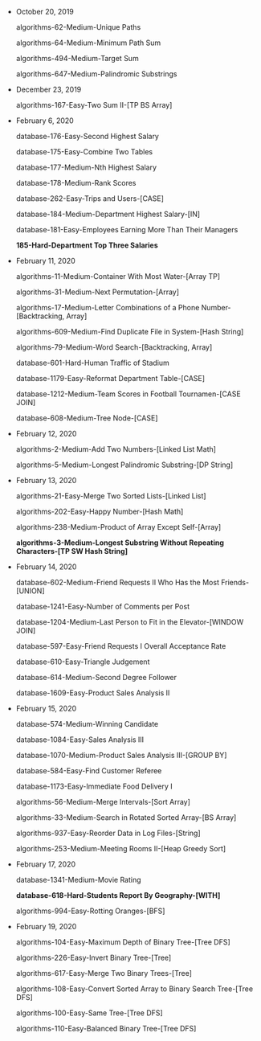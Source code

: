 - October 20, 2019

  algorithms-62-Medium-Unique Paths

  algorithms-64-Medium-Minimum Path Sum

  algorithms-494-Medium-Target Sum

  algorithms-647-Medium-Palindromic Substrings

- December 23, 2019

  algorithms-167-Easy-Two Sum II-[TP BS Array]
  
- February 6, 2020

  database-176-Easy-Second Highest Salary

  database-175-Easy-Combine Two Tables

  database-177-Medium-Nth Highest Salary

  database-178-Medium-Rank Scores

  database-262-Easy-Trips and Users-[CASE]

  database-184-Medium-Department Highest Salary-[IN]

  database-181-Easy-Employees Earning More Than Their Managers

  **185-Hard-Department Top Three Salaries**

- February 11, 2020

  algorithms-11-Medium-Container With Most Water-[Array TP]

  algorithms-31-Medium-Next Permutation-[Array]

  algorithms-17-Medium-Letter Combinations of a Phone Number-[Backtracking, Array]

  algorithms-609-Medium-Find Duplicate File in System-[Hash String]

  algorithms-79-Medium-Word Search-[Backtracking, Array]

  database-601-Hard-Human Traffic of Stadium    

  database-1179-Easy-Reformat Department Table-[CASE]    

  database-1212-Medium-Team Scores in Football Tournamen-[CASE JOIN]

  database-608-Medium-Tree Node-[CASE]

- February 12, 2020

  algorithms-2-Medium-Add Two Numbers-[Linked List Math]

  algorithms-5-Medium-Longest Palindromic Substring-[DP String]

- February 13, 2020

  algorithms-21-Easy-Merge Two Sorted Lists-[Linked List]

  algorithms-202-Easy-Happy Number-[Hash Math]

  algorithms-238-Medium-Product of Array Except Self-[Array]

  **algorithms-3-Medium-Longest Substring Without Repeating Characters-[TP SW Hash String]**

- February 14, 2020

  database-602-Medium-Friend Requests II Who Has the Most Friends-[UNION]

  database-1241-Easy-Number of Comments per Post

  database-1204-Medium-Last Person to Fit in the Elevator-[WINDOW JOIN]

  database-597-Easy-Friend Requests I Overall Acceptance Rate

  database-610-Easy-Triangle Judgement

  database-614-Medium-Second Degree Follower

  database-1609-Easy-Product Sales Analysis II

- February 15, 2020
  
  database-574-Medium-Winning Candidate

  database-1084-Easy-Sales Analysis III

  database-1070-Medium-Product Sales Analysis III-[GROUP BY]

  database-584-Easy-Find Customer Referee
  
  database-1173-Easy-Immediate Food Delivery I

  algorithms-56-Medium-Merge Intervals-[Sort Array]

  algorithms-33-Medium-Search in Rotated Sorted Array-[BS Array]

  algorithms-937-Easy-Reorder Data in Log Files-[String]

  algorithms-253-Medium-Meeting Rooms II-[Heap Greedy Sort]

- February 17, 2020

  database-1341-Medium-Movie Rating

  **database-618-Hard-Students Report By Geography-[WITH]**

  algorithms-994-Easy-Rotting Oranges-[BFS]

- February 19, 2020

  algorithms-104-Easy-Maximum Depth of Binary Tree-[Tree DFS]

  algorithms-226-Easy-Invert Binary Tree-[Tree]

  algorithms-617-Easy-Merge Two Binary Trees-[Tree]

  algorithms-108-Easy-Convert Sorted Array to Binary Search Tree-[Tree DFS]

  algorithms-100-Easy-Same Tree-[Tree DFS]

  algorithms-110-Easy-Balanced Binary Tree-[Tree DFS]
